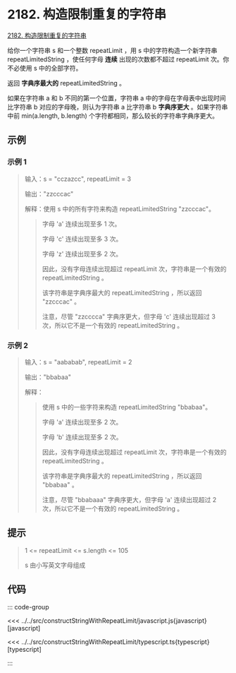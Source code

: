# 2182. 构造限制重复的字符串

[2182. 构造限制重复的字符串](https://leetcode.cn/problems/construct-string-with-repeat-limit/description/)

给你一个字符串 s 和一个整数 repeatLimit ，用 s 中的字符构造一个新字符串 repeatLimitedString ，使任何字母 **连续** 出现的次数都不超过 repeatLimit 次。你不必使用 s 中的全部字符。

返回 **字典序最大的** repeatLimitedString 。

如果在字符串 a 和 b 不同的第一个位置，字符串 a 中的字母在字母表中出现时间比字符串 b 对应的字母晚，则认为字符串 a 比字符串 b **字典序更大** 。如果字符串中前 min(a.length, b.length) 个字符都相同，那么较长的字符串字典序更大。

## 示例

### 示例 1

> 输入：s = "cczazcc", repeatLimit = 3
>
> 输出："zzcccac"
>
> 解释：使用 s 中的所有字符来构造 repeatLimitedString "zzcccac"。
>
>> 字母 'a' 连续出现至多 1 次。
>>
>> 字母 'c' 连续出现至多 3 次。
>>
>> 字母 'z' 连续出现至多 2 次。
>>
>> 因此，没有字母连续出现超过 repeatLimit 次，字符串是一个有效的 repeatLimitedString 。
>>
>> 该字符串是字典序最大的 repeatLimitedString ，所以返回 "zzcccac" 。
>>
>> 注意，尽管 "zzcccca" 字典序更大，但字母 'c' 连续出现超过 3 次，所以它不是一个有效的 repeatLimitedString 。

### 示例 2

> 输入：s = "aababab", repeatLimit = 2
>
> 输出："bbabaa"
>
> 解释：
>
>> 使用 s 中的一些字符来构造 repeatLimitedString "bbabaa"。
>>
>> 字母 'a' 连续出现至多 2 次。
>>
>> 字母 'b' 连续出现至多 2 次。
>>
>> 因此，没有字母连续出现超过 repeatLimit 次，字符串是一个有效的 repeatLimitedString 。
>>
>> 该字符串是字典序最大的 repeatLimitedString ，所以返回 "bbabaa" 。
>>
>> 注意，尽管 "bbabaaa" 字典序更大，但字母 'a' 连续出现超过 2 次，所以它不是一个有效的 repeatLimitedString 。

## 提示

> 1 <= repeatLimit <= s.length <= 105
>
> s 由小写英文字母组成

## 代码

::: code-group

<<< ../../src/constructStringWithRepeatLimit/javascript.js{javascript} [javascript]

<<< ../../src/constructStringWithRepeatLimit/typescript.ts{typescript} [typescript]

:::
